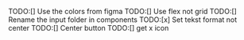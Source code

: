 TODO:[] Use the colors from figma
TODO:[] Use flex not grid
TODO:[] Rename the input folder in components
TODO:[x] Set tekst format not center
TODO:[] Center button
TODO:[] get x icon
